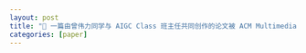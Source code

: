 ```yaml
---
layout: post
title: "📄 一篇由曾伟力同学与 AIGC Class 班主任共同创作的论文被 ACM Multimedia 2024 接收"
categories: [paper]
---
```

